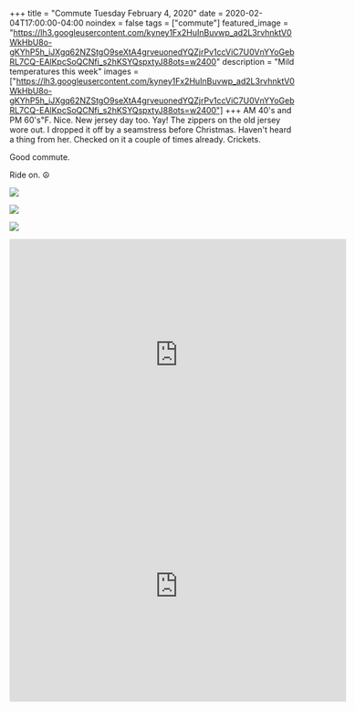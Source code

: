 +++
title =  "Commute Tuesday February 4, 2020"
date = 2020-02-04T17:00:00-04:00
noindex = false
tags = ["commute"]
featured_image = "https://lh3.googleusercontent.com/kyney1Fx2HuInBuvwp_ad2L3rvhnktV0WkHbU8o-gKYhP5h_iJXgq62NZStgO9seXtA4grveuonedYQZjrPv1ccViC7U0VnYYoGebRL7CQ-EAlKpcSoQCNfi_s2hKSYQspxtyJ88ots=w2400"
description = "Mild temperatures this week"
images = ["https://lh3.googleusercontent.com/kyney1Fx2HuInBuvwp_ad2L3rvhnktV0WkHbU8o-gKYhP5h_iJXgq62NZStgO9seXtA4grveuonedYQZjrPv1ccViC7U0VnYYoGebRL7CQ-EAlKpcSoQCNfi_s2hKSYQspxtyJ88ots=w2400"]
+++
AM 40's and PM 60's℉. Nice. New jersey day too. Yay! The zippers on the old jersey wore out. I dropped it off by a seamstress before Christmas. Haven't heard a thing from her. Checked on it a couple of times already. Crickets.

Good commute.

Ride on. ☮


<a href='https://lh3.googleusercontent.com/kyney1Fx2HuInBuvwp_ad2L3rvhnktV0WkHbU8o-gKYhP5h_iJXgq62NZStgO9seXtA4grveuonedYQZjrPv1ccViC7U0VnYYoGebRL7CQ-EAlKpcSoQCNfi_s2hKSYQspxtyJ88ots=w2400'><img src='https://lh3.googleusercontent.com/kyney1Fx2HuInBuvwp_ad2L3rvhnktV0WkHbU8o-gKYhP5h_iJXgq62NZStgO9seXtA4grveuonedYQZjrPv1ccViC7U0VnYYoGebRL7CQ-EAlKpcSoQCNfi_s2hKSYQspxtyJ88ots=w2400'></a>

<a href='https://lh3.googleusercontent.com/-RCocfPejqjFzfc2XIy8IUUUXGOrbZ37SwiBp3KmJxpIUtkBbQNtb-TYvumQWlmHauipmTSE_FKMcBWlIONcv9cXSU8xml4AyBrwJX-EyWcvS12rSXOq3V8SR11UOest9oUztOY5-fM=w2400'><img src='https://lh3.googleusercontent.com/-RCocfPejqjFzfc2XIy8IUUUXGOrbZ37SwiBp3KmJxpIUtkBbQNtb-TYvumQWlmHauipmTSE_FKMcBWlIONcv9cXSU8xml4AyBrwJX-EyWcvS12rSXOq3V8SR11UOest9oUztOY5-fM=w2400'></a>

<a href='https://lh3.googleusercontent.com/OBltk4MISqAqIAHr2Kc5HiKJ8lyK5nItl6NMAq-K1R6I_2htcabhJ1BYtuCPJKbvzg2Y2hM7uhsdO5f0jn0YbZtoHCBjIHTWVdIBtG42MfaPAeJ7TVcJwQXWIRevOBKF0yPKq2OD4pw=w2400'><img src='https://lh3.googleusercontent.com/OBltk4MISqAqIAHr2Kc5HiKJ8lyK5nItl6NMAq-K1R6I_2htcabhJ1BYtuCPJKbvzg2Y2hM7uhsdO5f0jn0YbZtoHCBjIHTWVdIBtG42MfaPAeJ7TVcJwQXWIRevOBKF0yPKq2OD4pw=w2400'></a>

<iframe height='405' width='590' frameborder='0' allowtransparency='true' scrolling='no' src='https://www.strava.com/activities/3070437030/embed/d1357cc267a2cd7c8cf4cbf60daf670ebec8a880'></iframe>

<iframe height='405' width='590' frameborder='0' allowtransparency='true' scrolling='no' src='https://www.strava.com/activities/3072254593/embed/e7c72689ab8f759d70938c014b805a4b6f4ef4a6'></iframe>
